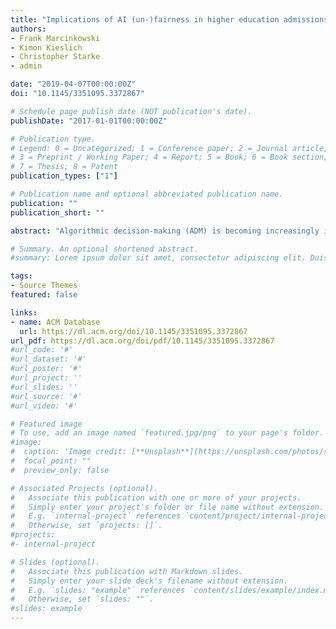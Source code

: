 ```yaml
---
title: "Implications of AI (un-)fairness in higher education admissions: the effects of perceived AI (un-)fairness on exit, voice and organizational reputation"
authors:
- Frank Marcinkowski
- Kimon Kieslich
- Christopher Starke
- admin

date: "2019-04-07T00:00:00Z"
doi: "10.1145/3351095.3372867"

# Schedule page publish date (NOT publication's date).
publishDate: "2017-01-01T00:00:00Z"

# Publication type.
# Legend: 0 = Uncategorized; 1 = Conference paper; 2 = Journal article;
# 3 = Preprint / Working Paper; 4 = Report; 5 = Book; 6 = Book section;
# 7 = Thesis; 8 = Patent
publication_types: ["1"]

# Publication name and optional abbreviated publication name.
publication: ""
publication_short: ""

abstract: "Algorithmic decision-making (ADM) is becoming increasingly important in all areas of social life. In higher education, machine learning systems have manifold uses because they can efficiently process large amounts of student data and use these data to arrive at effective decisions. Despite the potential upsides of ADM systems, fairness concerns are gaining momentum in academic and public discourses. The criticism largely focuses on the disparate effects of ADM. That is, algorithms may not serve as objective and fair decision-makers but, rather, reproduce biases existing within the respective training data. This study adopted a different approach by focusing on individual perceptions of fairness. Specifically, we looked at two different dimensions of perceived fairness: (i) procedural fairness and (ii) distributive fairness. Using cross-sectional survey data (n = 304) from a large German university, we tested whether students’ assessments of fairness differ with respect to algorithmic vs. human decision-making (HDM) within the higher education context. Furthermore, we investigated whether fairness perceptions have subsequent effects on three different outcome variables, which are hugely important for universities: (1) exit, (2) voice, and (3) organizational reputation. The results of our survey suggest that participants evaluated ADM higher than HDM in terms of both procedural and distributive fairness. Concerning the subsequent effects of fairness perceptions, we find that (1) distributive fairness as well as procedural fairness perceptions have a negative impact on the intention to protest against an ADM system, whereas (2) only procedural fairness perceptions negatively affect the likelihood of exiting. Finally, (3) distributive fairness, but not procedural fairness perceptions have a positive effect on organizational reputation. For universities aiming to implement ADM systems, it is crucial, therefore, to take possible fairness issues and their further implications into account."

# Summary. An optional shortened abstract.
#summary: Lorem ipsum dolor sit amet, consectetur adipiscing elit. Duis posuere tellus ac convallis placerat. Proin tincidunt magna sed ex sollicitudin condimentum.

tags:
- Source Themes
featured: false

links:
- name: ACM Database
  url: https://dl.acm.org/doi/10.1145/3351095.3372867
url_pdf: https://dl.acm.org/doi/pdf/10.1145/3351095.3372867
#url_code: '#'
#url_dataset: '#'
#url_poster: '#'
#url_project: ''
#url_slides: ''
#url_source: '#'
#url_video: '#'

# Featured image
# To use, add an image named `featured.jpg/png` to your page's folder.
#image:
#  caption: 'Image credit: [**Unsplash**](https://unsplash.com/photos/s9CC2SKySJM)'
#  focal_point: ""
#  preview_only: false

# Associated Projects (optional).
#   Associate this publication with one or more of your projects.
#   Simply enter your project's folder or file name without extension.
#   E.g. `internal-project` references `content/project/internal-project/index.md`.
#   Otherwise, set `projects: []`.
#projects:
#- internal-project

# Slides (optional).
#   Associate this publication with Markdown slides.
#   Simply enter your slide deck's filename without extension.
#   E.g. `slides: "example"` references `content/slides/example/index.md`.
#   Otherwise, set `slides: ""`.
#slides: example
---
```

